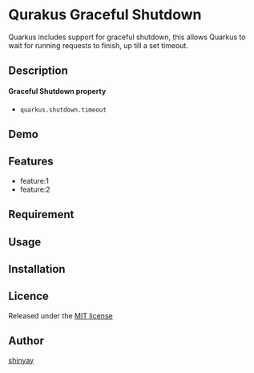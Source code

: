 # Qurakus Graceful Shutdown

Quarkus includes support for graceful shutdown, this allows Quarkus to wait for running requests to finish, up till a set timeout.

## Description
#### Graceful Shutdown property
- `quarkus.shutdown.timeout`

## Demo

## Features

- feature:1
- feature:2

## Requirement

## Usage

## Installation

## Licence

Released under the [MIT license](https://gist.githubusercontent.com/shinyay/56e54ee4c0e22db8211e05e70a63247e/raw/34c6fdd50d54aa8e23560c296424aeb61599aa71/LICENSE)

## Author

[shinyay](https://github.com/shinyay)
